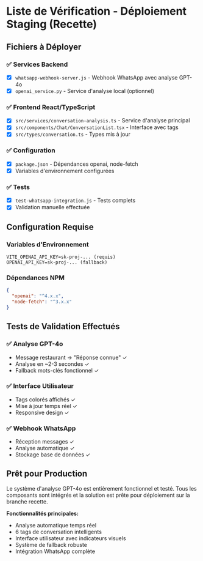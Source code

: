 # Liste de Vérification - Déploiement Staging (Recette)

## Fichiers à Déployer

### ✅ Services Backend
- [x] `whatsapp-webhook-server.js` - Webhook WhatsApp avec analyse GPT-4o
- [x] `openai_service.py` - Service d'analyse local (optionnel)

### ✅ Frontend React/TypeScript  
- [x] `src/services/conversation-analysis.ts` - Service d'analyse principal
- [x] `src/components/Chat/ConversationList.tsx` - Interface avec tags
- [x] `src/types/conversation.ts` - Types mis à jour

### ✅ Configuration
- [x] `package.json` - Dépendances openai, node-fetch
- [x] Variables d'environnement configurées

### ✅ Tests
- [x] `test-whatsapp-integration.js` - Tests complets
- [x] Validation manuelle effectuée

## Configuration Requise

### Variables d'Environnement
```
VITE_OPENAI_API_KEY=sk-proj-... (requis)
OPENAI_API_KEY=sk-proj-... (fallback)
```

### Dépendances NPM
```json
{
  "openai": "^4.x.x",
  "node-fetch": "^3.x.x"
}
```

## Tests de Validation Effectués

### ✅ Analyse GPT-4o
- Message restaurant → "Réponse connue" ✓
- Analyse en ~2-3 secondes ✓
- Fallback mots-clés fonctionnel ✓

### ✅ Interface Utilisateur
- Tags colorés affichés ✓
- Mise à jour temps réel ✓
- Responsive design ✓

### ✅ Webhook WhatsApp
- Réception messages ✓
- Analyse automatique ✓
- Stockage base de données ✓

## Prêt pour Production

Le système d'analyse GPT-4o est entièrement fonctionnel et testé. Tous les composants sont intégrés et la solution est prête pour déploiement sur la branche recette.

**Fonctionnalités principales:**
- Analyse automatique temps réel
- 6 tags de conversation intelligents
- Interface utilisateur avec indicateurs visuels
- Système de fallback robuste
- Intégration WhatsApp complète
